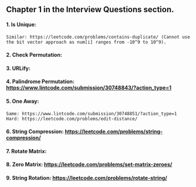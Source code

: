 ## Chapter 1 in the Interview Questions section.

#### 1. Is Unique:

    Similar: https://leetcode.com/problems/contains-duplicate/ (Cannot use the bit vector approach as num[i] ranges from -10^9 to 10^9).

#### 2. Check Permutation:

#### 3. URLify:

#### 4. Palindrome Permutation: https://www.lintcode.com/submission/30748843/?action_type=1

#### 5. One Away:
    Same: https://www.lintcode.com/submission/30748851/?action_type=1
    Hard: https://leetcode.com/problems/edit-distance/

#### 6. String Compression: https://leetcode.com/problems/string-compression/

#### 7. Rotate Matrix:

#### 8. Zero Matrix: https://leetcode.com/problems/set-matrix-zeroes/

#### 9. String Rotation: https://leetcode.com/problems/rotate-string/
